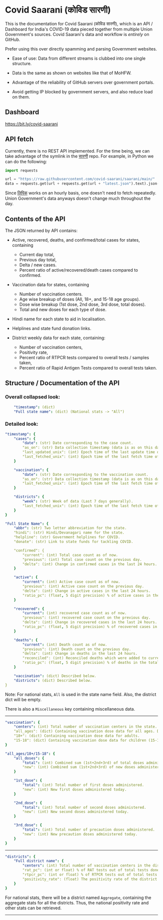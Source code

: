 # Covid Saarani (कोविड सारणी)

This is the documentation for Covid Saarani (कोविड सारणी), which is an API /
Dashboard for India's COVID-19 data pieced together from multiple Union
Government's sources. Covid Saarani's data and workflow is _entirely_ on
GitHub.

Prefer using this over directly spamming and parsing Government websites.

- Ease of use: Data from different streams is clubbed into one single structure.

- Data is the same as shown on websites like that of MoHFW.

- Advantage of the reliability of GitHub servers over government portals.

- Avoid getting IP blocked by government servers, and also reduce load on them.

## Dashboard

https://bit.ly/covid-saarani

## API fetch

Currently, there is no REST API implemented. For the time being, we can take
advantage of the symlink in the [सारणी](https://github.com/covid-saarani/saarani)
repo. For example, in Python we can do the following:

```python
import requests

url = "https://raw.githubusercontent.com/covid-saarani/saarani/main/"
data = requests.get(url + requests.get(url + "latest.json").text).json()
```

Since [लिपिक](https://github.com/covid-saarani/lipik) works on an hourly basis,
one doesn't need to fetch repeatedly. Union Government's data anyways doesn't
change much throughout the day.

## Contents of the API

The JSON returned by API contains:

- Active, recovered, deaths, and confirmed/total cases for states, containing
    - Current day total,
    - Previous day total,
    - Delta / new cases.
    - Percent ratio of active/recovered/death cases compared to confirmed.

- Vaccination data for states, containing
    - Number of vaccination centers.
    - Age wise breakup of doses (All, 18+, and 15-18 age groups).
    - Dose wise breakup (1st dose, 2nd dose, 3rd dose, total doses).
    - Total and new doses for each type of dose.

- Hindi name for each state to aid in localisation.

- Helplines and state fund donation links.

- District weekly data for each state, containing:
    - Number of vaccination centers,
    - Positivity rate,
    - Percent ratio of RTPCR tests compared to overall tests / samples taken,
    - Percent ratio of Rapid Antigen Tests compared to overall tests taken.

## Structure / Documentation of the API

### Overall collapsed look:

```yaml
    "timestamp": (dict)
    "Full state name": (dict) (National stats -> "All")
```

### Detailed look:

```yaml
"timestamp": {
    "cases": {
        "date": (str) Date corresponding to the case count.
        "as_on": (str) Data collection timestamp (data is as on this date and time).
        "last_updated_unix": (int) Epoch time of the last update time of data by the Government.
        "last_fetched_unix": (int) Epoch time of the last fetch time of data by Covid Saarani.
    }

    "vaccination": {
        "date": (str) Date corresponding to the vaccination count.
        "as_on": (str) Data collection timestamp (data is as on this date and time).
        "last_fetched_unix": (int) Epoch time of the last fetch time of data by Covid Saarani.
    }

    "districts": {
        "week": (str) Week of data (Last 7 days generally).
        "last_fetched_unix": (int) Epoch time of the last fetch time of data by Covid Saarani.
    }
}
```

```yaml
"Full State Name": {
    "abbr": (str) Two letter abbreviation for the state.
    "hindi": (str) Hindi/Devanagari name for the state.
    "helpline": (str) Government helplines for COVID.
    "donate": (str) Link to state funds for tackling COVID.

    "confirmed": {
        "current": (int) Total case count as of now.
        "previous": (int) Total case count on the previous day.
        "delta": (int) Change in confirmed cases in the last 24 hours.
    }

    "active": {
        "current": (int) Active case count as of now.
        "previous": (int) Active case count on the previous day.
        "delta": (int) Change in active cases in the last 24 hours.
        "ratio_pc": (float, 5 digit precision) % of active cases in the total cases.
    }

    "recovered": {
        "current": (int) recovered case count as of now.
        "previous": (int) recovered case count on the previous day.
        "delta": (int) Change in recovered cases in the last 24 hours.
        "ratio_pc": (float, 5 digit precision) % of recovered cases in the total cases.
    }

    "deaths": {
        "current": (int) Death count as of now.
        "previous": (int) Death count on the previous day.
        "delta": (int) Change in deaths in the last 24 hours.
        "reconciled": (int) Reconciled deaths which were added to current day count.
        "ratio_pc": (float, 5 digit precision) % of deaths in the total cases.
    }

    "vaccination": (dict) Described below.
    "districts": (dict) Described below.
}
```

Note: For national stats, `All` is used in the state name field.
Also, the district dict will be empty.

There is also a `Miscellaneous` key containing miscellaneous data.

---

```yaml
"vaccination": {
    "centers": (int) Total number of vaccination centers in the state.
    "all_ages": (dict) Containing vaccination dose data for all ages. Dict described below.
    "18+": (dict) Containing vaccination dose data for adults.
    "15-18": (dict) Containing vaccination dose data for children (15-18).
}
```

```yaml
"all_ages/18+/15-18": {
    "all_doses": {
        "total": (int) Combined sum (1st+2nd+3rd) of total doses administered.
        "new": (int) Combined sum (1st+2nd+3rd) of new doses administered today.
    }

    "1st_dose": {
        "total": (int) Total number of first doses administered.
        "new": (int) New first doses administered today.
    }

    "2nd_dose": {
        "total": (int) Total number of second doses administered.
        "new": (int) New second doses administered today.
    }

    "3rd_dose": {
        "total": (int) Total number of precaution doses administered.
        "new": (int) New precaution doses administered today.
    }
}
```

---

```yaml
"districts": {
    "Full district name": {
        "centers": (int) Total number of vaccination centers in the district.
        "rat_pc": (int or float) % of RAT tests out of total tests done.
        "rtpcr_pc": (int or float) % of RTPCR tests out of total tests done.
        "positivity_rate": (float) The positivity rate of the district for the past week (See timestamp).
    }
}
```

For national stats, there will be a district named `Aggregate`, containing the
aggregate stats for all the districts. Thus, the national positivity rate and
other stats can be retrieved.

---
